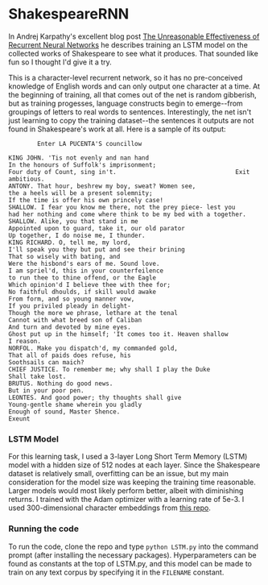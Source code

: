 # ShakespeareRNN

In Andrej Karpathy's excellent blog post [The Unreasonable Effectiveness of Recurrent Neural Networks](http://karpathy.github.io/2015/05/21/rnn-effectiveness/) he describes training an LSTM model on the collected works of Shakespeare to see what it produces. That sounded like fun so I thought I'd give it a try.

This is a character-level recurrent network, so it has no pre-conceived knowledge of English words and can only output one character at a time. At the beginning of training, all that comes out of the net is random gibberish, but as training progesses, language constructs begin to emerge--from groupings of letters to real words to sentences. Interestingly, the net isn't just learning to copy the training dataset--the sentences it outputs are not found in Shakespeare's work at all. Here is a sample of its output:

```   
        Enter LA PUCENTA'S councillow

KING JOHN. 'Tis not evenly and nan hand
In the honours of Suffolk's imprisonment;
Four duty of Count, sing in't.                                 Exit ambitious.
ANTONY. That hour, beshrew my boy, sweat? Women see,
the a heels will be a present solemnity;
If the time is offer his own princely case!
SHALLOW. I fear you know me there, not the prey piece- lest you
had her nothing and come where think to be my bed with a together.
SHALLOW. Alike, you that stand in me
Appointed upon to guard, take it, our old parator
Up together, I do noise me, I thunder.
KING RICHARD. O, tell me, my lord,
I'll speak you they but put and see their brining
That so wisely with bating, and
Were the hisbond's ears of me. Sound love.
I am spriel'd, this in your counterfeilence
to run thee to thine offend, or the Eagle
Which opinion'd I believe thee with thee for;
No faithful dhoulds, if skill would awake
From form, and so young manner vow,
If you priviled pleady in delight-
Though the more we phrase, lethare at the tenal
Cannot with what breed son of Caliban
And turn and devoted by mine eyes.
Ghost put up in the himself; 'It comes too it. Heaven shallow
I reason.
NORFOL. Make you dispatch'd, my commanded gold,
That all of paids does refuse, his
Soothsails can maich?
CHIEF JUSTICE. To remember me; why shall I play the Duke
Shall take lost.
BRUTUS. Nothing do good news.
But in your poor pen.
LEONTES. And good power; thy thoughts shall give
Young-gentle shame wherein you gladly
Enough of sound, Master Shence.                                                  Exeunt
```

### LSTM Model

For this learning task, I used a 3-layer Long Short Term Memory (LSTM) model with a hidden size of 512 nodes at each layer. Since the Shakespeare dataset is relatively small, overfitting can be an issue, but my main consideration for the model size was keeping the training time reasonable. Larger models would most likely perform better, albeit with diminishing returns. I trained with the Adam optimizer with a learning rate of 5e-3. I used 300-dimensional character embeddings from [this repo](https://github.com/minimaxir/char-embeddings). 

### Running the code

To run the code, clone the repo and type `python LSTM.py` into the command prompt (after installing the necessary packages). Hyperparameters can be found as constants at the top of LSTM.py, and this model can be made to train on any text corpus by specifying it in the `FILENAME` constant. 


